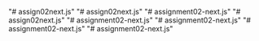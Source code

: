 "# assign02next.js" 
"# assign02next.js" 
"# assignment02-next.js" 
"# assign02next.js" 
"# assignment02-next.js" 
"# assignment02-next.js" 
"# assignment02-next.js" 
"# assignment02-next.js" 
